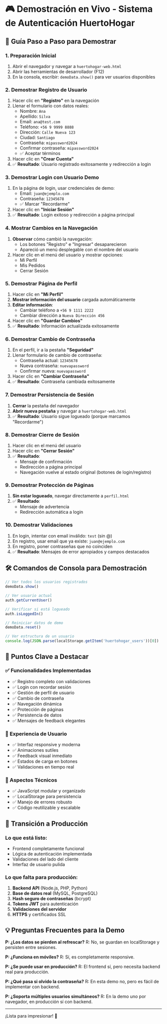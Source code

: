 # 🎮 Demostración en Vivo - Sistema de Autenticación HuertoHogar

## 🚀 Guía Paso a Paso para Demostrar

### 1. Preparación Inicial
1. Abrir el navegador y navegar a `huertohogar-web.html`
2. Abrir las herramientas de desarrollador (F12)
3. En la consola, escribir: `demoData.show()` para ver usuarios disponibles

### 2. Demostrar Registro de Usuario
1. Hacer clic en **"Registro"** en la navegación
2. Llenar el formulario con datos reales:
   - Nombre: `Ana`
   - Apellido: `Silva`
   - Email: `ana@test.com`
   - Teléfono: `+56 9 9999 8888`
   - Dirección: `Calle Nueva 123`
   - Ciudad: `Santiago`
   - Contraseña: `mipassword2024`
   - Confirmar contraseña: `mipassword2024`
   - ✅ Aceptar términos
3. Hacer clic en **"Crear Cuenta"**
4. ✅ **Resultado**: Usuario registrado exitosamente y redirección a login

### 3. Demostrar Login con Usuario Demo
1. En la página de login, usar credenciales de demo:
   - Email: `juan@ejemplo.com`
   - Contraseña: `12345678`
   - ✅ Marcar "Recordarme"
2. Hacer clic en **"Iniciar Sesión"**
3. ✅ **Resultado**: Login exitoso y redirección a página principal

### 4. Mostrar Cambios en la Navegación
1. **Observar** cómo cambió la navegación:
   - Los botones "Registro" e "Ingresar" desaparecieron
   - Apareció un menú desplegable con el nombre del usuario
2. Hacer clic en el menú del usuario y mostrar opciones:
   - Mi Perfil
   - Mis Pedidos
   - Cerrar Sesión

### 5. Demostrar Página de Perfil
1. Hacer clic en **"Mi Perfil"**
2. **Mostrar información del usuario** cargada automáticamente
3. **Editar información**:
   - Cambiar teléfono a `+56 9 1111 2222`
   - Cambiar dirección a `Nueva Dirección 456`
4. Hacer clic en **"Guardar Cambios"**
5. ✅ **Resultado**: Información actualizada exitosamente

### 6. Demostrar Cambio de Contraseña
1. En el perfil, ir a la pestaña **"Seguridad"**
2. Llenar formulario de cambio de contraseña:
   - Contraseña actual: `12345678`
   - Nueva contraseña: `nuevapassword`
   - Confirmar nueva: `nuevapassword`
3. Hacer clic en **"Cambiar Contraseña"**
4. ✅ **Resultado**: Contraseña cambiada exitosamente

### 7. Demostrar Persistencia de Sesión
1. **Cerrar** la pestaña del navegador
2. **Abrir nueva pestaña** y navegar a `huertohogar-web.html`
3. ✅ **Resultado**: Usuario sigue logueado (porque marcamos "Recordarme")

### 8. Demostrar Cierre de Sesión
1. Hacer clic en el menú del usuario
2. Hacer clic en **"Cerrar Sesión"**
3. ✅ **Resultado**: 
   - Mensaje de confirmación
   - Redirección a página principal
   - Navegación vuelve al estado original (botones de login/registro)

### 9. Demostrar Protección de Páginas
1. **Sin estar logueado**, navegar directamente a `perfil.html`
2. ✅ **Resultado**: 
   - Mensaje de advertencia
   - Redirección automática a login

### 10. Demostrar Validaciones
1. En login, intentar con email inválido: `test` (sin @)
2. En registro, usar email que ya existe: `juan@ejemplo.com`
3. En registro, poner contraseñas que no coinciden
4. ✅ **Resultado**: Mensajes de error apropiados y campos destacados

## 🛠️ Comandos de Consola para Demostración

```javascript
// Ver todos los usuarios registrados
demoData.show()

// Ver usuario actual
auth.getCurrentUser()

// Verificar si está logueado
auth.isLoggedIn()

// Reiniciar datos de demo
demoData.reset()

// Ver estructura de un usuario
console.log(JSON.parse(localStorage.getItem('huertohogar_users'))[0])
```

## 📱 Puntos Clave a Destacar

### ✅ Funcionalidades Implementadas
- ✅ Registro completo con validaciones
- ✅ Login con recordar sesión
- ✅ Gestión de perfil de usuario
- ✅ Cambio de contraseña
- ✅ Navegación dinámica
- ✅ Protección de páginas
- ✅ Persistencia de datos
- ✅ Mensajes de feedback elegantes

### 🎨 Experiencia de Usuario
- ✅ Interfaz responsive y moderna
- ✅ Animaciones sutiles
- ✅ Feedback visual inmediato
- ✅ Estados de carga en botones
- ✅ Validaciones en tiempo real

### 🔧 Aspectos Técnicos
- ✅ JavaScript modular y organizado
- ✅ LocalStorage para persistencia
- ✅ Manejo de errores robusto
- ✅ Código reutilizable y escalable

## 🚀 Transición a Producción

### Lo que está listo:
- Frontend completamente funcional
- Lógica de autenticación implementada
- Validaciones del lado del cliente
- Interfaz de usuario pulida

### Lo que falta para producción:
1. **Backend API** (Node.js, PHP, Python)
2. **Base de datos real** (MySQL, PostgreSQL)
3. **Hash seguro de contraseñas** (bcrypt)
4. **Tokens JWT** para autenticación
5. **Validaciones del servidor**
6. **HTTPS** y certificados SSL

## 💡 Preguntas Frecuentes para la Demo

**P: ¿Los datos se pierden al refrescar?**
R: No, se guardan en localStorage y persisten entre sesiones.

**P: ¿Funciona en móviles?**
R: Sí, es completamente responsive.

**P: ¿Se puede usar en producción?**
R: El frontend sí, pero necesita backend real para producción.

**P: ¿Qué pasa si olvido la contraseña?**
R: En esta demo no, pero es fácil de implementar con backend.

**P: ¿Soporta múltiples usuarios simultáneos?**
R: En la demo uno por navegador, en producción sí con backend.

---

¡Lista para impresionar! 🎉

